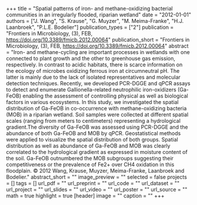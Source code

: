 +++
title = "Spatial patterns of iron- and methane-oxidizing bacterial communities in an irregularly flooded, riparian wetland"
date = "2012-01-01"
authors = ["J. Wang", "S. Krause", "G. Muyzer", "M. Meima-Franke", "H.J. Laanbroek", "P.L.E. Bodelier"]
publication_types = ["2"]
publication = "Frontiers in Microbiology, (3), FEB, https://doi.org/10.3389/fmicb.2012.00064"
publication_short = "Frontiers in Microbiology, (3), FEB, https://doi.org/10.3389/fmicb.2012.00064"
abstract = "Iron- and methane-cycling are important processes in wetlands with one connected to plant growth and the other to greenhouse gas emission, respectively. In contrast to acidic habitats, there is scarce information on the ecology of microbes oxidizing ferrous iron at circumneutral pH. The latter is mainly due to the lack of isolated representatives and molecular detection techniques. Recently, we developed PCR-DGGE and qPCR assays to detect and enumerate Gallionella-related neutrophilic iron-oxidizers (Ga-FeOB) enabling the assessment of controlling physical as well as biological factors in various ecosystems. In this study, we investigated the spatial distribution of Ga-FeOB in co-occurrence with methane-oxidizing bacteria (MOB) in a riparian wetland. Soil samples were collected at different spatial scales (ranging from meters to centimeters) representing a hydrological gradient.The diversity of Ga-FeOB was assessed using PCR-DGGE and the abundance of both Ga-FeOB and MOB by qPCR. Geostatistical methods were applied to visualize the spatial distribution of both groups. Spatial distribution as well as abundance of Ga-FeOB and MOB was clearly correlated to the hydrological gradient as expressed in moisture content of the soil. Ga-FeOB outnumbered the MOB subgroups suggesting their competitiveness or the prevalence of Fe2+ over CH4 oxidation in this floodplain. © 2012 Wang, Krause, Muyzer, Meima-Franke, Laanbroek and Bodelier."
abstract_short = ""
image_preview = ""
selected = false
projects = []
tags = []
url_pdf = ""
url_preprint = ""
url_code = ""
url_dataset = ""
url_project = ""
url_slides = ""
url_video = ""
url_poster = ""
url_source = ""
math = true
highlight = true
[header]
image = ""
caption = ""
+++
